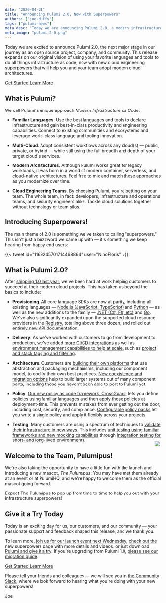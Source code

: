 ```yaml
---
date: "2020-04-21"
title: "Announcing Pulumi 2.0, Now with Superpowers"
authors: ["joe-duffy"]
tags: ["pulumi-news"]
meta_desc: "Today we are announcing Pulumi 2.0, a modern infrastructure as code platform with advanced capabilities including new languages, testing, and policy as code."
meta_image: "pulumi-2-0.png"
---
```


Today we are excited to announce Pulumi 2.0, the next major stage in our journey as an open source project, company, and community. This release expands on our original vision of using your favorite languages and tools to do all things infrastructure as code, now with new cloud engineering superpowers that will help you and your team adopt modern cloud architectures.

<!--more-->

<div class="header-hero-actions mt-8 mb-4 text-center">
    <a class="btn btn-lg mr-2" href="/docs/get-started">
        Get Started
    </a>
    <a class="btn btn-lg btn-orange ml-2" href="/superpowers">
        Learn More
    </a>
</div>

## What is Pulumi?

We call Pulumi's unique approach _Modern Infrastructure as Code_:

* **Familiar Languages**. Use the best languages and tools to declare infrastructure and gain best-in-class productivity and engineering capabilities. Connect to existing communities and ecosystems and leverage world-class language and tooling innovation.

* **Multi-Cloud**. Adopt consistent workflows across any cloud(s) &mdash; public, private, or hybrid &mdash; while still using the full breadth and depth of your target cloud's services.

* **Modern Architectures**. Although Pulumi works great for legacy workloads, it was born in a world of modern container, serverless, and cloud-native architectures. Feel free to mix and match these approaches as you modernize over time.

* **Cloud Engineering Teams**. By choosing Pulumi, you're betting on your team. The whole team, in fact: developers, infrastructure and operations teams, and security engineers alike. Tackle cloud solutions together without technology or team silos.

## Introducing Superpowers!

The main theme of 2.0 is something we've taken to calling "superpowers." This isn't just a buzzword we came up with &mdash; it's something we keep hearing from happy end users:

<div class="ml-8">
{{< tweet id="1169245701714468864" user="NinoFloris" >}}
</div>

## What is Pulumi 2.0?

After [shipping 1.0 last year](/blog/pulumi-1-0), we've been hard at work helping customers to succeed at their modern cloud projects. This has taken us beyond the basics to include:

* **Provisioning**. All core language SDKs are now at parity, including all existing languages &mdash; [Node.js (JavaScript, TypeScript)](/docs/intro/languages/javascript) and [Python](/docs/intro/languages/python) &mdash; as well as the new additions to the family &mdash; [.NET (C#, F#, etc)](/docs/intro/languages/dotnet) and [Go](/docs/intro/languages/go). We've also significantly expanded upon the supported cloud resource providers in the [Registry](/registry), totalling above three dozen, and rolled out [entirely new API documentation](/registry).

* **Delivery**. As we've worked with customers to go from development to production, we've added [more CI/CD integrations](/docs/guides/continuous-delivery) as well as [environment management capabilities to help at scale](/blog/pulumi-service-improvements_02-2020), such as [project and stack tagging and filtering](/docs/intro/concepts/stack#stack-tags).

* **Architecture**. Customers are [building their own platforms](/resources/building-self-service-clouds) that use abstraction and packaging mechanisms, including our component model, to codify their own best practices. [New coexistence and migration options](/docs/guides/adopting) help to build larger systems out of many component parts, including those you haven't been able to port to Pulumi yet.

* **Policy**. [Our new policy as code framework, CrossGuard](/docs/guides/crossguard), lets you define policies using familiar languages and then apply those policies at deployment-time. This prevents mistakes from ever getting out the door, including cost, security, and compliance. [Configurable policy packs](/docs/guides/crossguard/configuration) let you write a single policy and apply it flexibly across your projects.

* **Testing**. Many customers are using a spectrum of techniques to [validate their infrastructure in new ways](/docs/guides/testing). This includes [unit testing using familiar frameworks and new mocking capabilities](/docs/guides/testing/unit) through [integration testing for short- and long-lived environments](/docs/guides/testing/integration).

## Welcome to the Team, Pulumipus!

<img src="/images/mascot/pulumipus.svg" style="max-width: 240px; float: right; margin-top: -80px; padding: 4px;">

We're also taking the opportunity to have a little fun with the launch and introducing a new mascot, _The Pulumipus_. You may have met them already at an event or at PulumiHQ, and we're happy to welcome them as the official mascot going forward.

Expect The Pulumipus to pop up from time to time to help you out with your infrastructure superpowers!

## Give it a Try Today

Today is an exciting day for us, our customers, and our community &mdash; your passionate support and feedback shaped this release, and we thank you.

To learn more, [join us for our launch event next Wednesday](/resources/pulumi-update-2020-04-29), [check out the new superpowers page](/superpowers) with more details and videos, or just [download Pulumi and give it a try](/docs/get-started). If you're upgrading from Pulumi 1.0, [please see our migration guide](/docs/get-started/install/migrating-2.0).

<div class="header-hero-actions mt-8 mb-8 text-center">
    <a class="btn btn-lg mr-2" href="/docs/get-started">
        Get Started
    </a>
    <a class="btn btn-lg btn-orange ml-2" href="/superpowers">
        Learn More
    </a>
</div>

Please tell your friends and colleagues &mdash; we will see you in [the Community Slack](https://slack.pulumi.com), where we look forward to hearing what you're doing with your new superpowers!

Joe
